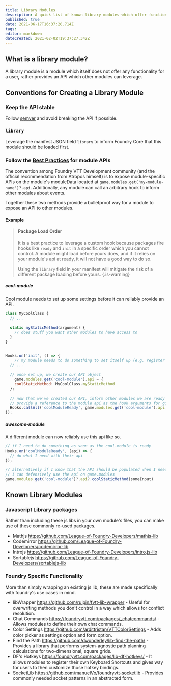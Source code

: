 ```yaml
---
title: Library Modules
description: A quick list of known library modules which offer functionality for other modules to extend.
published: true
date: 2021-06-17T16:37:20.714Z
tags: 
editor: markdown
dateCreated: 2021-02-02T19:37:27.342Z
---
```


## What is a library module?

A library module is a module which itself does not offer any functionality for a user, rather provides an API which other modules can leverage.

## Conventions for Creating a Library Module

### Keep the API stable
Follow [semver](https://semver.org/) and avoid breaking the API if possible.

### `library`
Leverage the manifest JSON field `library` to inform Foundry Core that this module should be loaded first.

### Follow the [Best Practices](/en/development/guides/package-best-practices) for module APIs

The convention among Foundry VTT Development community (and the official recommendation from Atropos himself) is to expose module-specific APIs on the module's moduleData located at `game.modules.get('my-module-name')?.api`. Additionally, any module can call an arbitrary hook to inform other modules about events.

Together these two methods provide a bulletproof way for a module to expose an API to other modules.

#### Example

> #### Package Load Order
> It is a best practice to leverage a custom hook because packages fire hooks like `ready` and `init` in a specific order which you cannot control. A module might load before yours does, and if it relies on your module's api at ready, it will not have a good way to do so. 
>
> Using the `library` field in your manifest will mitigate the risk of a different package loading before yours.
{.is-warning}

##### cool-module
Cool module needs to set up some settings before it can reliably provide an API.
```js
class MyCoolClass {
  // ...
  
  static myStaticMethod(argument) {
    // does stuff you want other modules to have access to
  }
}


Hooks.on('init', () => {
	// my module needs to do something to set itself up (e.g. register settings)
  // ...
  
  // once set up, we create our API object
	game.modules.get('cool-module').api = {
    coolStaticMethod: MyCoolClass.myStaticMethod
  };
  
  // now that we've created our API, inform other modules we are ready
  // provide a reference to the module api as the hook arguments for good measure
  Hooks.callAll('coolModuleReady', game.modules.get('cool-module').api);
});
```

##### awesome-module
A different module can now reliably use this api like so.
```js
// if I need to do something as soon as the cool-module is ready
Hooks.on('coolModuleReady', (api) => {
  // do what I need with their api
});

// alternatively if I know that the API should be populated when I need it,
// I can defensively use the api on game.modules
game.modules.get('cool-module')?.api?.coolStaticMethod(someInput)
```



## Known Library Modules

### Javascript Library packages
Rather than including these js libs in your own module's files, you can make use of these commonly re-used packages.

- Mathjs https://github.com/League-of-Foundry-Developers/mathjs-lib
- Codemirror https://github.com/League-of-Foundry-Developers/codemirror-lib
- Introjs https://github.com/League-of-Foundry-Developers/intro.js-lib
- Sortablejs https://github.com/League-of-Foundry-Developers/sortablejs-lib


### Foundry Specific Functionality

More than simply wrapping an existing js lib, these are made specifically with foundry's use cases in mind.

- libWrapper https://github.com/ruipin/fvtt-lib-wrapper - Useful for overwriting methods you don't control in a way which allows for conflict resolution.
- Chat Commands https://foundryvtt.com/packages/_chatcommands/ - Allows modules to define their own chat commands.
- Color Settings https://github.com/ardittristan/VTTColorSettings - Adds color picker as settings option and form option.
- Find the Path https://github.com/dwonderley/lib-find-the-path/ - Provides a library that performs system-agnostic path planning calculations for two-dimensional, square grids.
- DF's Hotkeys https://foundryvtt.com/packages/lib-df-hotkeys/ - It allows modules to register their own Keyboard Shortcuts and gives way for users to then customize those hotkey bindings.
- SocketLib https://github.com/manuelVo/foundryvtt-socketlib - Provides commonly needed socket patterns in an abstracted form.





